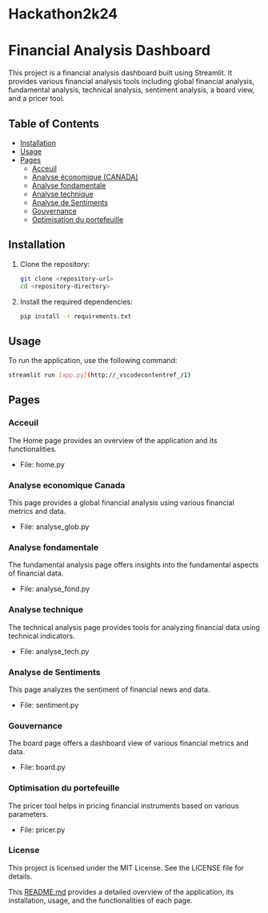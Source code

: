 # Hackathon2k24

# Financial Analysis Dashboard

This project is a financial analysis dashboard built using Streamlit. It provides various financial analysis tools including global financial analysis, fundamental analysis, technical analysis, sentiment analysis, a board view, and a pricer tool.

## Table of Contents

- [Installation](#installation)
- [Usage](#usage)
- [Pages](#pages)
  - [Acceuil](#acceuil)
  - [Analyse économique (CANADA)](#analyse-economique-canada)
  - [Analyse fondamentale](#analyse-fondamentale)
  - [Analyse technique](#analyse-technique)
  - [Analyse de Sentiments](#analyse-de-sentiments)
  - [Gouvernance](#gouvernance)
  - [Optimisation du portefeuille](#optimisation-du-portefeuille)

## Installation

1. Clone the repository:
    ```sh
    git clone <repository-url>
    cd <repository-directory>
    ```

2. Install the required dependencies:
    ```sh
    pip install -r requirements.txt
    ```

## Usage

To run the application, use the following command:
```sh
streamlit run [app.py](http://_vscodecontentref_/1)
```

## Pages

### Acceuil
The Home page provides an overview of the application and its functionalities.

 - File: home.py

### Analyse economique Canada
This page provides a global financial analysis using various financial metrics and data.

 - File: analyse_glob.py

### Analyse fondamentale
The fundamental analysis page offers insights into the fundamental aspects of financial data.

 - File: analyse_fond.py

### Analyse technique
The technical analysis page provides tools for analyzing financial data using technical indicators.

 - File: analyse_tech.py

### Analyse de Sentiments
This page analyzes the sentiment of financial news and data.

 - File: sentiment.py

### Gouvernance
The board page offers a dashboard view of various financial metrics and data.

 - File: board.py

### Optimisation du portefeuille
The pricer tool helps in pricing financial instruments based on various parameters.

 - File: pricer.py

### License
This project is licensed under the MIT License. See the LICENSE file for details.


This [README.md](http://_vscodecontentref_/2) provides a detailed overview of the application, its installation, usage, and the functionalities of each page.